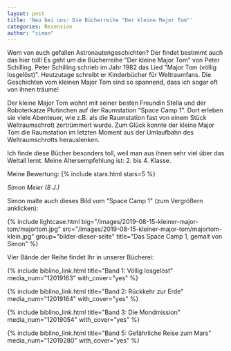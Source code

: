 ```yaml
---
layout: post
title: 'Neu bei uns: Die Bücherreihe "Der kleine Major Tom"'
categories: Rezension
author: "simon"
---
```

Wem von euch gefallen Astronautengeschichten? Der findet bestimmt auch das hier toll! Es geht um die Bücherreihe "Der kleine Major Tom" von Peter Schilling. Peter Schilling schrieb im Jahr 1982 das Lied "Major Tom (völlig losgelöst)". Heutzutage schreibt er Kinderbücher für Weltraumfans. Die Geschichten vom kleinen Major Tom sind so spannend, dass ich sogar oft von ihnen träume!

Der kleine Major Tom wohnt mit seiner besten Freundin Stella und der Roboterkatze Plutinchen auf der Raumstation "Space Camp 1". Dort erleben sie viele Abenteuer, wie z.B. als die Raumstation fast von einem Stück Weltraumschrott zertrümmert wurde. Zum Glück konnte der kleine Major Tom die Raumstation im letzten Moment aus der Umlaufbahn des Weltraumschrotts herauslenken.

Ich finde diese Bücher besonders toll, weil man aus ihnen sehr viel über das Weltall lernt. Meine Altersempfehlung ist: 2. bis 4. Klasse. 

Meine Bewertung: {% include stars.html stars=5 %}

_Simon Meier (8 J.)_

Simon malte auch dieses Bild vom "Space Camp 1" (zum Vergrößern anklicken):

{% include lightcase.html big="/images/2019-08-15-kleiner-major-tom/majortom.jpg" 
           src="/images/2019-08-15-kleiner-major-tom/majortom-klein.jpg" group="bilder-dieser-seite"
           title="Das Space Camp 1, gemalt von Simon" %}

Vier Bände der Reihe findet Ihr in unserer Bücherei:

{% include biblino_link.html title="Band 1: Völlig losgelöst" media_num="12019163" with_cover="yes" %} 

{% include biblino_link.html title="Band 2: Rückkehr zur Erde" media_num="12019164" with_cover="yes" %} 

{% include biblino_link.html title="Band 3: Die Mondmission" media_num="12019054" with_cover="yes" %} 

{% include biblino_link.html title="Band 5: Gefährliche Reise zum Mars" media_num="12019280" with_cover="yes" %} 
 